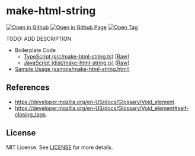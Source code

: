 # make-html-string

[![Open in Github](https://img.shields.io/badge/Open_in_GitHub-6e5494)](https://github.com/JamesRobertHugginsNgo/make-html-string/)
[![Open in Github Page](https://img.shields.io/badge/Open_in_GitHub_Page-4078c0)](https://jamesroberthugginsngo.github.io/make-html-string/)
[![Open Tag](https://img.shields.io/badge/Open_Tag-3.1.0-6cc644)](https://github.com/JamesRobertHugginsNgo/make-html-string/tree/3.1.0)

TODO: ADD DESCRIPTION

- Boilerplate Code
	- [TypeScript (src/make-html-string.ts)](./src/make-html-string.ts) [[Raw](./src/make-html-string.ts?raw=1)]
	- [JavaScript (dist/make-html-string.js)](./dist/make-html-string.js) [[Raw](./dist/make-html-string.js?raw=1)]
- [Sample Usage (sample/make-html-string.html)](./sample/make-html-string.html)

## References

- https://developer.mozilla.org/en-US/docs/Glossary/Void_element.
- https://developer.mozilla.org/en-US/docs/Glossary/Void_element#self-closing_tags.

## License

MIT License. See [LICENSE](LICENSE) for more details.
